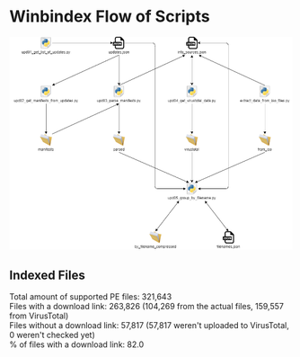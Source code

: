 # Winbindex Flow of Scripts

![winbindex-scripts-flow.png](winbindex-scripts-flow.png)

## Indexed Files

<!--FileStats-->
Total amount of supported PE files: 321,643  
Files with a download link: 263,826 (104,269 from the actual files, 159,557 from VirusTotal)  
Files without a download link: 57,817 (57,817 weren't uploaded to VirusTotal, 0 weren't checked yet)  
% of files with a download link: 82.0  
<!--/FileStats-->

